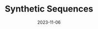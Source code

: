 ---
weight: 1
images:
    - https://live.staticflickr.com/65535/53398436272_c5c3f9034f_o_d.gif
title: Synthetic Sequences
date: 2023-11-06
hideExif: true
hideDate: true
tags:
- archive # all posts
- writing
- work
---